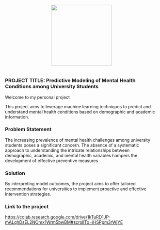 <p align = "center" draggable=”false” ><img src="https://encrypted-tbn0.gstatic.com/images?q=tbn:ANd9GcR8HNB-ex4xb4H3-PXRcywP5zKC_3U8VzQTPA&usqp=CAU" 
     width="200px"
     height="auto"/>
</p>



# <h1 align="center" id="heading"> 
</h1>


 

### PROJECT TITLE: Predictive Modeling of Mental Health Conditions among University Students
Welcome to my personal project

This project aims to leverage machine learning techniques to predict and understand mental health conditions based on demographic and academic information.

### Problem Statement

The increasing prevalence of mental health challenges among university students poses a significant concern. The absence of a systematic approach to understanding the intricate relationships between demographic, academic, and mental health variables hampers the development of effective preventive measures

### Solution

By interpreting model outcomes, the project aims to offer tailored recommendations for universities to implement proactive and effective intervention strategies. 

### Link to the project 
https://colab.research.google.com/drive/1kTuRD1JP-mALqhDsEL2NOmx1Wrm5bwBM#scrollTo=iHSPpm3rWjYE

 



